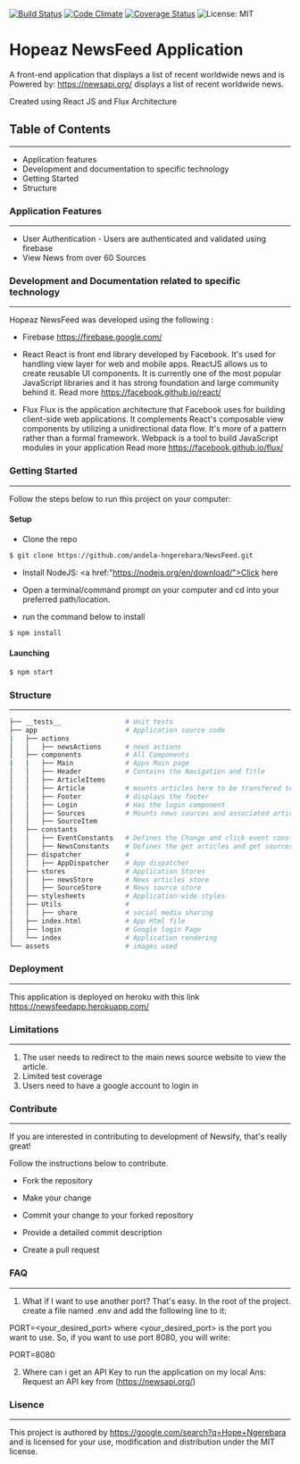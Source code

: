 [![Build Status](https://travis-ci.org/andela-hngerebara/NewsFeed.svg?branch=develop)](https://travis-ci.org/andela-hngerebara/NewsFeed)
[![Code Climate](https://codeclimate.com/github/codeclimate/codeclimate/badges/gpa.svg)](https://codeclimate.com/github/codeclimate/codeclimate)
[![Coverage Status](https://coveralls.io/repos/github/andela-hngerebara/NewsFeed/badge.svg?branch=develop)](https://coveralls.io/github/andela-hngerebara/NewsFeed?branch=develop)
![License: MIT](https://img.shields.io/badge/License-MIT-blue.svg)


# Hopeaz NewsFeed Application 

A front-end application that displays a list of recent worldwide news and is Powered by: https://newsapi.org/  displays a list of recent worldwide news.

Created using React JS and Flux Architecture

## Table of Contents
------------------------------------------------------------------------------
* Application features
* Development and documentation to specific technology
* Getting Started
* Structure



### Application Features
---------------------------------------------------------------------------------------------------------------------------
* User Authentication - Users are authenticated and validated using firebase 
* View News from over 60 Sources

### Development and Documentation related to specific technology
-------------------------------------------------------------------------------------------------------------------------
Hopeaz NewsFeed was developed using the following :

* Firebase 
https://firebase.google.com/

* React 
React is front end library developed by Facebook. It's used for handling view layer for web and mobile apps. ReactJS allows us to create reusable UI components. It is currently one of the most popular JavaScript libraries and it has strong foundation and large community behind it. 
Read more https://facebook.github.io/react/

* Flux
Flux is the application architecture that Facebook uses for building client-side web applications. It complements React's composable view components by utilizing a unidirectional data flow. It's more of a pattern rather than a formal framework.
Webpack is a tool to build JavaScript modules in your application
Read more https://facebook.github.io/flux/


### Getting Started
---------------------------------------------------------------------------------------------------------------------------
Follow the steps below to run this project on your computer:
#### Setup
* Clone the repo 

```sh
$ git clone https://github.com/andela-hngerebara/NewsFeed.git
```

* Install NodeJS:  <a href:"https://nodejs.org/en/download/">Click here</a>


* Open a terminal/command prompt on your computer and cd into your preferred path/location.

* run the command below to install
```sh
$ npm install
```

#### Launching
```sh
$ npm start
```

### Structure
---------------------------------------------------------------------------------------------------------------------------
```sh
├── __tests__                # Unit tests
├── app                      # Application source code
|   ├── actions          
│   │   ├── newsActions      # news actions      
│   ├── components           # All Components
|   |   ├── Main             # Apps Main page
│   │   ├── Header           # Contains the Navigation and Title
│   │   ├── ArticleItems     
│   │   ├── Article          # mounts articles here to be transfered to the sources component 
│   │   ├── Footer           # displays the footer
│   │   ├── Login            # Has the login component
│   │   ├── Sources          # Mounts news sources and associated articles
│   │   ├── SourceItem         
│   ├── constants            
│   │   ├── EventConstants   # Defines the Change and click event constants
│   │   ├── NewsConstants    # Defines the get articles and get sources constants
│   ├── dispatcher           # 
│   │   ├── AppDispatcher    # App dispatcher
│   ├── stores               # Application Stores
│   │   ├── newsStore        # News articles store
│   │   ├── SourceStore      # News source store
│   ├── stylesheets          # Application-wide styles 
│   ├── Utils                # 
│   │   ├── share            # social media sharing
│   ├── index.html           # App Html file
│   ├── login                # Google login Page
│   └── index                # Application rendering
└── assets                   # images used
```

### Deployment
------------------------------------------------------------------------------------
This application is deployed on heroku with this link https://newsfeedapp.herokuapp.com/

### Limitations
------------------------------------------------------------------------------------
1. The user needs to redirect to the main news source website to view the article.
2. Limited test coverage
3. Users need to have a google account to login in


### Contribute
---------------------------------------------------------------------------------------------------------------------------

If you are interested in contributing to development of Newsify, that's really great!

Follow the instructions below to contribute.

* Fork the repository

* Make your change

* Commit your change to your forked repository

* Provide a detailed commit description

* Create a pull request

### FAQ
----------------------------------------------------------------------------------------------------------------------

1. What if I want to use another port?
That's easy. In the root of the project. create a file named .env and add the following line to it:

PORT=<your_desired_port>
where <your_desired_port> is the port you want to use. So, if you want to use port 8080, you will write:

PORT=8080

2. Where can i get an API Key to run the application on my local 
Ans: Request an API key from (https://newsapi.org/)

### Lisence
----------------------------------------------------------------------------------------------------------------------

This project is authored by https://google.com/search?q=Hope+Ngerebara and is licensed for your use, modification and distribution under the MIT license. 



